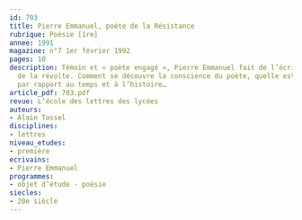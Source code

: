 ```yaml
---
id: 703
title: Pierre Emmanuel, poète de la Résistance
rubrique: Poésie [1re]
annee: 1991
magazine: n°7 1er février 1992
pages: 10
description: Témoin et « poète engagé », Pierre Emmanuel fait de l’écriture l’arme
  de la révolte. Comment se découvre la conscience du poète, quelle est sa position
  par rapport au temps et à l’histoire…
article_pdf: 703.pdf
revue: L’école des lettres des lycées
auteurs:
- Alain Tassel
disciplines:
- lettres
niveau_etudes:
- première
ecrivains:
- Pierre Emmanuel
programmes:
- objet d’étude - poésie
siecles:
- 20e siècle
---
```


